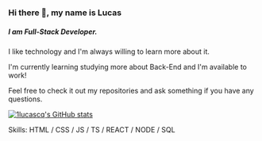 ### Hi there 👋, my name is Lucas
##### I am Full-Stack Developer.

I like technology and I'm always willing to learn more about it.

I'm currently learning studying more about Back-End and I'm available to work!

Feel free to check it out my repositories and ask something if you have any questions.

[![1lucascq's GitHub stats](https://github-readme-stats.vercel.app/api?username=1lucascq)](https://github.com/anuraghazra/github-readme-stats)

Skills: HTML / CSS / JS / TS / REACT / NODE / SQL

<!--
**1lucascq/1lucascq** is a ✨ _special_ ✨ repository because its `README.md` (this file) appears on your GitHub profile.

Here are some ideas to get you started:

- 🔭 I’m currently working on ...
- 🌱 I’m currently learning ...
- 👯 I’m looking to collaborate on ...
- 🤔 I’m looking for help with ...
- 💬 Ask me about ...
- 📫 How to reach me: ...
- 😄 Pronouns: ...
- ⚡ Fun fact: ...
-->
